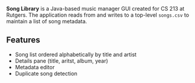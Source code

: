 **Song Library** is a Java-based music manager GUI created for CS 213 at Rutgers.
The application reads from and writes to a top-level `songs.csv` to maintain a list of song metadata.

## Features
- Song list ordered alphabetically by title and artist
- Details pane (title, aritst, album, year)
- Metadata editor
- Duplicate song detection

